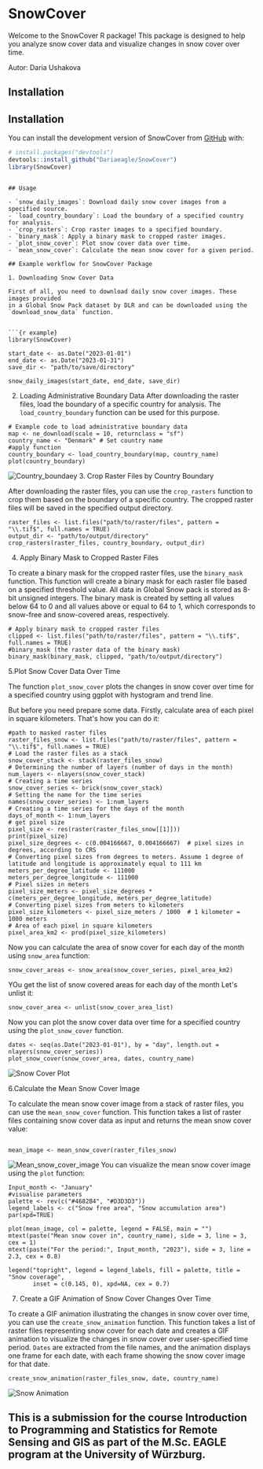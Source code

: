 # SnowCover

<!-- badges: start -->
<!-- badges: end -->
Welcome to the SnowCover R package!
This package is designed to help you analyze snow cover data and visualize changes in snow cover over time.

Autor: Daria Ushakova

## Installation

## Installation

You can install the development version of SnowCover from [GitHub](https://github.com) with:

``` r
# install.packages("devtools")
devtools::install_github("Dariaeagle/SnowCover")
library(SnowCover)
```

```

## Usage

- `snow_daily_images`: Download daily snow cover images from a specified source.
- `load_country_boundary`: Load the boundary of a specified country for analysis.
- `crop_rasters`: Crop raster images to a specified boundary.
- `binary_mask`: Apply a binary mask to cropped raster images.
- `plot_snow_cover`: Plot snow cover data over time.
- `mean_snow_cover`: Calculate the mean snow cover for a given period.

## Example workflow for SnowCover Package

1. Downloading Snow Cover Data

First of all, you need to download daily snow cover images. These images provided 
in a Global Snow Pack dataset by DLR and can be downloaded using the `download_snow_data` function.


```{r example}
library(SnowCover)

start_date <- as.Date("2023-01-01")
end_date <- as.Date("2023-01-31")
save_dir <- "path/to/save/directory"

snow_daily_images(start_date, end_date, save_dir)

```

2. Loading Administrative Boundary Data
After downloading the raster files, load the boundary of a specific country for analysis. The `load_country_boundary` function can be used for this purpose.


```{r example}
# Example code to load administrative boundary data
map <- ne_download(scale = 10, returnclass = "sf")
country_name <- "Denmark" # Set country name
#apply function
country_boundary <- load_country_boundary(map, country_name)
plot(country_boundary)

```
![Country_boundaey](Images/country_boundary_plot.png)
3. Crop Raster Files by Country Boundary

After downloading the raster files, you can use the `crop_rasters` function to crop them based on the boundary of a specific country. The cropped raster files will be saved in the specified output directory.


```{r example}
raster_files <- list.files("path/to/raster/files", pattern = "\\.tif$", full.names = TRUE)
output_dir <- "path/to/output/directory"
crop_rasters(raster_files, country_boundary, output_dir)
```

4. Apply Binary Mask to Cropped Raster Files

To create a binary mask for the cropped raster files, use the `binary_mask` function. This function will create a binary mask for each raster file based on a specified threshold value. All data in Global Snow pack is stored as 8-bit unsigned integers.
The binary mask is created by setting all values below 64 to 0 and all values above or equal to 64 to 1, which corresponds to snow-free and snow-covered areas, respectively.

```{r example}
# Apply binary mask to cropped raster files
clipped <- list.files("path/to/raster/files", pattern = "\\.tif$", full.names = TRUE)
#binary_mask (the raster data of the binary mask)
binary_mask(binary_mask, clipped, "path/to/output/directory")

```

5.Plot Snow Cover Data Over Time

The function `plot_snow_cover` plots the changes in snow cover over time for a specified country using ggplot with hystogram and trend line.

But before you need prepare some data.
Firstly, calculate area of each pixel in square kilometers.
That's how you can do it:

```{r example}
#path to masked raster files
raster_files_snow <- list.files("path/to/raster/files", pattern = "\\.tif$", full.names = TRUE)
# Load the raster files as a stack
snow_cover_stack <- stack(raster_files_snow)
# Determining the number of layers (number of days in the month)
num_layers <- nlayers(snow_cover_stack)
# Creating a time series
snow_cover_series <- brick(snow_cover_stack)
# Setting the name for the time series
names(snow_cover_series) <- 1:num_layers
# Creating a time series for the days of the month
days_of_month <- 1:num_layers
# get pixel size 
pixel_size <- res(raster(raster_files_snow[[1]]))
print(pixel_size)
pixel_size_degrees <- c(0.004166667, 0.004166667)  # pixel sizes in degrees, according to CRS
# Converting pixel sizes from degrees to meters. Assume 1 degree of latitude and longitude is approximately equal to 111 km
meters_per_degree_latitude <- 111000 
meters_per_degree_longitude <- 111000   
# Pixel sizes in meters
pixel_size_meters <- pixel_size_degrees * c(meters_per_degree_longitude, meters_per_degree_latitude)
# Converting pixel sizes from meters to kilometers
pixel_size_kilometers <- pixel_size_meters / 1000  # 1 kilometer = 1000 meters
# Area of each pixel in square kilometers
pixel_area_km2 <- prod(pixel_size_kilometers)

```
Now you can calculate the area of snow cover for each day of the month using `snow_area` function:

```{r example}
snow_cover_areas <- snow_area(snow_cover_series, pixel_area_km2)
```
YOu get the list of snow covered areas for each day of the month
Let's unlist it:

```{r example}
snow_cover_area <- unlist(snow_cover_area_list)

```

Now you can plot the snow cover data over time for a specified country using the `plot_snow_cover` function.

```{r example}
dates <- seq(as.Date("2023-01-01"), by = "day", length.out = nlayers(snow_cover_series))
plot_snow_cover(snow_cover_area, dates, country_name)
```
![Snow Cover Plot](Images/snow_cover_plot.png)

6.Calculate the Mean Snow Cover Image

To calculate the mean snow cover image from a stack of raster files, you can use the `mean_snow_cover` function. This function takes a list of raster files containing snow cover data as input and returns the mean snow cover value:


```{r example}

mean_image <- mean_snow_cover(raster_files_snow)

```
![Mean_snow_cover_image](Images/mean.png)
You can visualize the mean snow cover image using the `plot` function:

```{r example}
Input_month <- "January"
#visualise parameters
palette <- rev(c("#4682B4", "#D3D3D3"))
legend_labels <- c("Snow free area", "Snow accumulation area")
par(xpd=TRUE)

plot(mean_image, col = palette, legend = FALSE, main = "")
mtext(paste("Mean snow cover in", country_name), side = 3, line = 3, cex = 1)
mtext(paste("For the period:", Input_month, "2023"), side = 3, line = 2.3, cex = 0.8)

legend("topright", legend = legend_labels, fill = palette, title = "Snow coverage",
       inset = c(0.145, 0), xpd=NA, cex = 0.7)
```

7. Create a GIF Animation of Snow Cover Changes Over Time

To create a GIF animation illustrating the changes in snow cover over time, you can use the `create_snow_animation` function. This function takes a list of raster files representing snow cover for each date and creates a GIF animation to visualize the changes in snow cover over user-specified time period. `Dates` are extracted from the file names, and the animation displays one frame for each date, with each frame showing the snow cover image for that date.

```{r example}
create_snow_animation(raster_files_snow, date, country_name)
```

![Snow Animation](Images/snow_animation.gif)




## This is a submission for the course Introduction to Programming and Statistics for Remote Sensing and GIS as part of the M.Sc. EAGLE program at the University of Würzburg.
